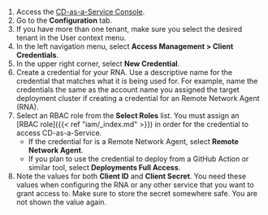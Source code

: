 1. Access the [CD-as-a-Service Console](https://console.cloud.armory.io).
1. Go to the **Configuration** tab.
1. If you have more than one tenant, make sure you select the desired tenant in the User context menu.
1. In the left navigation menu, select **Access Management > Client Credentials**.
1. In the upper right corner, select **New Credential**.
1. Create a credential for your RNA. Use a descriptive name for the credential that matches what it is being used for. For example, name the credentials the same as the account name you assigned the target deployment cluster if creating a credential for an Remote Network Agent (RNA).
1. Select an RBAC role from the **Select Roles** list. You must assign an [RBAC role]({{< ref "iam/_index.md" >}}) in order for the credential to access CD-as-a-Service.
   * If the credential for is a Remote Network Agent, select **Remote Network Agent**.
   * If you plan to use the credential to deploy from a GitHub Action or similar tool, select **Deployments Full Access**.
1. Note the values for both **Client ID** and **Client Secret**. You need these values when configuring the RNA or any other service that you want to grant access to. Make sure to store the secret somewhere safe. You are not shown the value again.
